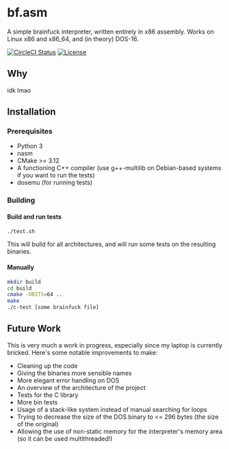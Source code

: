 # bf.asm

A simple brainfuck interpreter, written entirely in x86 assembly. Works on Linux x86 and x86\_64, and (in theory) DOS-16.

[![CircleCI Status](https://img.shields.io/circleci/project/github/colatkinson/bf.asm/master.svg?style=flat-square)](https://circleci.com/gh/colatkinson/bf.asm) [![License](https://img.shields.io/github/license/colatkinson/bf.asm.svg?style=flat-square)](https://github.com/colatkinson/bf.asm/blob/master/LICENSE)

## Why

idk lmao

## Installation

### Prerequisites

 * Python 3
 * nasm
 * CMake >= 3.12
 * A functioning C++ compiler (use g++-multilib on Debian-based systems if you want to run the tests)
 * dosemu (for running tests)

### Building

#### Build and run tests

```bash
./test.sh
```

This will build for all architectures, and will run some tests on the resulting binaries.


#### Manually

```bash
mkdir build
cd build
cmake -DBITS=64 ..
make
./c-test [some brainfuck file]
```

## Future Work

This is very much a work in progress, especially since my laptop is currently bricked. Here's some notable improvements to make:

 * Cleaning up the code
 * Giving the binaries more sensible names
 * More elegant error handling on DOS
 * An overview of the architecture of the project
 * Tests for the C library
 * More bin tests
 * Usage of a stack-like system instead of manual searching for loops
 * Trying to decrease the size of the DOS binary to <= 296 bytes (the size of the original)
 * Allowing the use of non-static memory for the interpreter's memory area (so it can be used multithreaded!)
